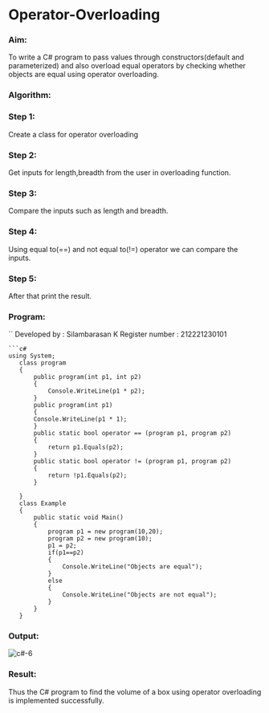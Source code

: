 # Operator-Overloading
### Aim:
To write a C# program to pass values through constructors(default and parameterized) and also overload equal operators by checking whether objects are equal using operator overloading.

### Algorithm:
### Step 1:
Create a class for operator overloading

### Step 2:
Get inputs for length,breadth from the user in overloading function.

### Step 3:
Compare the inputs such as length and breadth.

### Step 4:
Using equal to(==) and not equal to(!=) operator we can compare the inputs.

###  Step 5:
After that print the result.

### Program:
``
Developed by : Silambarasan K
Register number : 212221230101
```
```c#
using System;
   class program
   {
       public program(int p1, int p2)
       {
           Console.WriteLine(p1 * p2);
       }
       public program(int p1)
       {
       Console.WriteLine(p1 * 1);
       }
       public static bool operator == (program p1, program p2)
       {
           return p1.Equals(p2);
       }
       public static bool operator != (program p1, program p2)
       {
           return !p1.Equals(p2);
       }

   }
   class Example
   {
       public static void Main()
       {
           program p1 = new program(10,20);
           program p2 = new program(10);
           p1 = p2;
           if(p1==p2)
           {
               Console.WriteLine("Objects are equal");
           }
           else
           {
               Console.WriteLine("Objects are not equal");
           }
       }
   }
```

### Output:
![c#-6](https://github.com/simbu07/Operator-Overloading/assets/94525786/7f5097f0-76cf-4128-8c1d-6e209219fef3)

### Result:
Thus the C# program to find the volume of a box using operator overloading is implemented successfully.
